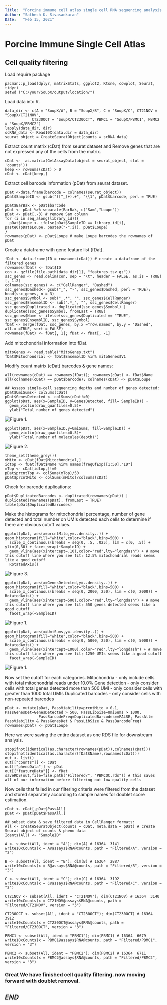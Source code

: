 ```yaml
---
Title:  "Porcine immune cell atlas single cell RNA sequencing analysis pipeline"
Author: "Sathesh K. Sivasankaran"
Date:   "Feb 15, 2021"
---
```


# Porcine Immune Single Cell Atlas

## Cell quality filtering

Load require package
```
pacman::p_load(dplyr, matrixStats, ggplot2, Rtsne, cowplot, Seurat, tidyr)
setwd ("C:/your/SoupX/output/location/")
```

Load data into R.
```
data_dir <- c(A = "SoupX/A", B = "SoupX/B", C = "SoupX/C", CT21NOV = "SoupX/CT21NOV",
			CT230OCT = "SoupX/CT230OCT", PBMC1 = "SoupX/PBMC1", PBMC2 = "SoupX/PBMC2")
lapply(data_dir, dir)
scRNA_data <- Read10X(data.dir = data_dir)
seurat_object = CreateSeuratObject(counts = scRNA_data)
```

Extract count matrix (cDat) from seurat dataset and Remove genes that are not expressed any of the cells from the matrix.
```
cDat <-  as.matrix(GetAssayData(object = seurat_object, slot = 'counts'))
keep <- rowSums(cDat) > 0
cDat <- cDat[keep,]
```

Extract cell barcode information (pDat) from seurat dataset.
```
pDat <-data.frame(barcode = colnames(seurat_object))
pDat$SampleID <- gsub("([^_]+).+", "\\1", pDat$barcode, perl = TRUE)

pDat$BarBak <- pDat$barcode
pDat <- pDat %>% separate(BarBak, c("Sam","Loupe"))
pDat <- pDat[,-3] # remove Sam column
for (i in seq_along(library_id)){ 
  pDat$Loupe <- ifelse(pDat$SampleID == library_id[i], paste0(pDat$Loupe, paste0("-",i)), pDat$Loupe)
}
rownames(pDat) <- pDat$Loupe # make Loupe barcodes the rownames of pDat
```

Create a dataframe with gene feature list (fDat).
```
fDat <- data.frame(ID = rownames(cDat)) # create a dataframe of the filtered genes
rownames(fDat) <- fDat$ID
con <- gzfile(file.path(data_dir[1], "features.tsv.gz"))
ssc_genes <- read.delim(con, sep = "\t", header = FALSE, as.is = TRUE)[, 1:2]
colnames(ssc_genes) <- c("CellRanger", "Dashed")
ssc_genes$Dashed<- gsub("_", "-", ssc_genes$Dashed, perl = TRUE); head(ssc_genes, n = 3)
ssc_genes$Symbol <- sub("_.*", "", ssc_genes$CellRanger)
ssc_genes$EnsemblID <- sub(".*_", "", ssc_genes$CellRanger)
ssc_genes$Duplicated <- duplicated(ssc_genes$Symbol) | duplicated(ssc_genes$Symbol, fromLast = TRUE)
ssc_genes$Name <- ifelse(ssc_genes$Duplicated == "TRUE", ssc_genes$EnsemblID, ssc_genes$Symbol)
fDat <- merge(fDat, ssc_genes, by.x ="row.names", by.y = "Dashed", all.x =TRUE, sort = FALSE)
rownames(fDat) <- fDat[, 1]; fDat <- fDat[, -1]
```

Add mitochondrial information into fDat.
```
mitoGenes <- read.table("MitoGenes.txt")
fDat$Mitochondrial <- fDat$EnsemblID %in% mitoGenes$V1
```

Modify count matrix (cDat) barcodes & gene names:
```
all(rownames(cDat) == rownames(fDat)); rownames(cDat) <- fDat$Name
all(colnames(cDat) == pDat$barcode); colnames(cDat) <- pDat$Loupe
```

```
## Assess single-cell sequencing depths and number of genes detected:
pDat$UmiSums<- colSums(cDat)
pDat$GenesDetected <- colSums(cDat!=0)
ggplot(pDat, aes(x=SampleID, y=GenesDetected, fill= SampleID)) +
  geom_violin(draw_quantiles=0.5)+
  ylab("Total number of genes detected")
```
![**Figure 1.**](Notebook/QCFigs/GeneViolin.png)

```
ggplot(pDat, aes(x=SampleID,y=UmiSums, fill=SampleID)) +
  geom_violin(draw_quantiles=0.5)+
  ylab("Total number of molecules(depth)")
```
![**Figure 2.**](Notebook/QCFigs/UMIViolin.png)


```
theme_set(theme_grey())
mMito <- cDat[fDat$Mitochondrial,]
idtop <- fDat[fDat$Name %in% names(freqOfExp)[1:50],"ID"]
mTop <- cDat[idtop,]!=0
pDat$prcntTop <- colSums(mTop)/50
pDat$prcntMito <- colSums(mMito)/colSums(cDat)
```

Check for barcode duplications:
```
pDat$DuplicatedBarcodes <- duplicated(rownames(pDat)) | duplicated(rownames(pDat), fromLast = TRUE)
table(pDat$DuplicatedBarcodes)
```

Make the histograms for mitochondrial percentage, number of gene detected and total number on UMIs detected each cells to determine if there are obvious cutoff values.
```
ggplot(pDat, aes(x=prcntMito,y=..density..)) + geom_histogram(fill="white",color="black",bins=500) +
  scale_x_continuous(breaks = seq(0, .5, .025), lim = c(0, .5)) + ylim(0,30) + facet_wrap(~SampleID) +
  geom_vline(aes(xintercept=.10),color="red",lty="longdash") + # move this cutoff line where you see fit; 12.5% mitochondrial reads seems like a good cutoff
  RotatedAxis()
```
![**Figure 3.**](Notebook/QCFigs/Mito.png)

```
ggplot(pDat, aes(x=GenesDetected,y=..density..)) + geom_histogram(fill="white",color="black",bins=500) +
  scale_x_continuous(breaks = seq(0, 2000, 250), lim = c(0, 2000)) + RotatedAxis() +
  geom_vline(aes(xintercept=500),color="red",lty="longdash") + # move this cutoff line where you see fit; 550 genes detected seems like a good cutoff
  facet_wrap(~SampleID)
```
![**Figure 1.**](Notebook/QCFigs/Gene.png)

```
ggplot(pDat, aes(x=UmiSums,y=..density..)) + geom_histogram(fill="white",color="black",bins=500) +
  scale_x_continuous(breaks = seq(0, 5000, 250), lim = c(0, 5000)) + RotatedAxis() +
  geom_vline(aes(xintercept=1000),color="red",lty="longdash") + # move this cutoff line where you see fit; 1250 UMIs seems like a good cutoff
  facet_wrap(~SampleID)
```
![**Figure 1.**](Notebook/QCFigs/UMI.png)

Now set the cutoff for each categories.
	Mitochondria - only include cells with total mitochondrial reads under 10.0%
	Gene detection - only consider cells with total genes detected more than 500
	UMI - only consider cells with greater than 1000 total UMIs
	Duplicated barcodes - only consider cells with non-repeated barcodes
```
pDat <- mutate(pDat, PassViability=prcntMito < 0.1, PassGenesDet=GenesDetected > 500, PassLibSize=UmiSums > 1000,
               PassBarcodeFreq=DuplicatedBarcodes==FALSE, PassAll= PassViability & PassGenesDet & PassLibSize & PassBarcodeFreq)
rownames(pDat) <- pDat$Loupe
```

Here we were saving the entire dataset as one RDS file for downstream analysis.
```
stopifnot(identical(as.character(rownames(pDat)),colnames(cDat)))
stopifnot(identical(as.character(fDat$Name),rownames(cDat)))
out <- list()
out[["counts"]] <- cDat
out[["phenoData"]] <- pDat
out[["featureData"]] <- fDat
saveRDS(out,file=file.path("Filtered/", "PBMCQC.rds")) # this saves all of our information before filtering out low quality cells
```

Now cells that failed in our filtering criteria were filtered from the dataset and stored separately according to sample names for doublet score estimation.  
```
cDat <- cDat[,pDat$PassAll]
pDat <- pDat[pDat$PassAll,]

## subset data & save filtered data in CellRanger formats:
All <- CreateSeuratObject(counts = cDat, meta.data = pDat) # create Seurat object of counts & pheno data
Idents(All) <- "SampleID"

A <- subset(All, ident = "A"); dim(A) # 16364  3141
write10xCounts(x = A@assays$RNA@counts, path = "Filtered/A", version = "3")

B <- subset(All, ident = "B"); dim(B) # 16364  2887
write10xCounts(x = B@assays$RNA@counts, path = "Filtered/B", version = "3")

C <- subset(All, ident = "C"); dim(C) # 16364  3192
write10xCounts(x = C@assays$RNA@counts, path = "Filtered/C", version = "3")

CT21NOV <- subset(All, ident = "CT21NOV"); dim(CT21NOV) # 16364  3140
write10xCounts(x = CT21NOV@assays$RNA@counts, path = "Filtered/CT21NOV", version = "3")

CT230OCT <- subset(All, ident = "CT230OCT"); dim(CT230OCT) # 16364  3912
write10xCounts(x = CT230OCT@assays$RNA@counts, path = "Filtered/CT230OCT", version = "3")

PBMC1 <- subset(All, ident = "PBMC1"); dim(PBMC1) # 16364  6679
write10xCounts(x = PBMC1@assays$RNA@counts, path = "Filtered/PBMC1", version = "3")

PBMC2 <- subset(All, ident = "PBMC2"); dim(PBMC2) # 16364  6711
write10xCounts(x = PBMC2@assays$RNA@counts, path = "Filtered/PBMC2", version = "3")
```
### Great We have finished cell quality filtering. now moving forward with doublet removal.
## ___END___
```
